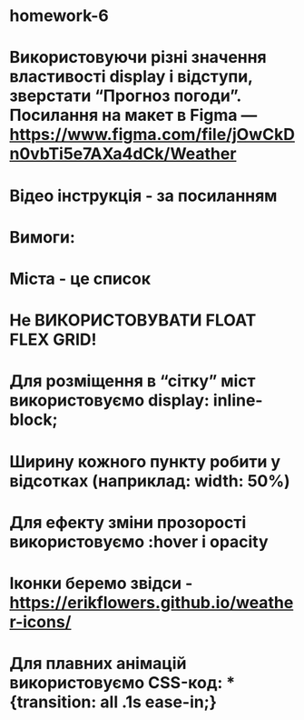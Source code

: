 # homework-6
# Використовуючи різні значення властивості display і відступи, зверстати “Прогноз погоди”. Посилання на макет в Figma — https://www.figma.com/file/jOwCkDn0vbTi5e7AXa4dCk/Weather

# Відео інструкція - за посиланням

# Вимоги:

# Міста - це список
# Не ВИКОРИСТОВУВАТИ FLOAT FLEX GRID!
# Для розміщення в “сітку” міст використовуємо display: inline-block;
# Ширину кожного пункту робити у відсотках (наприклад: width: 50%)
# Для ефекту зміни прозорості використовуємо :hover і opacity
# Іконки беремо звідси - https://erikflowers.github.io/weather-icons/

# Для плавних анімацій використовуємо CSS-код: *{transition: all .1s ease-in;}
